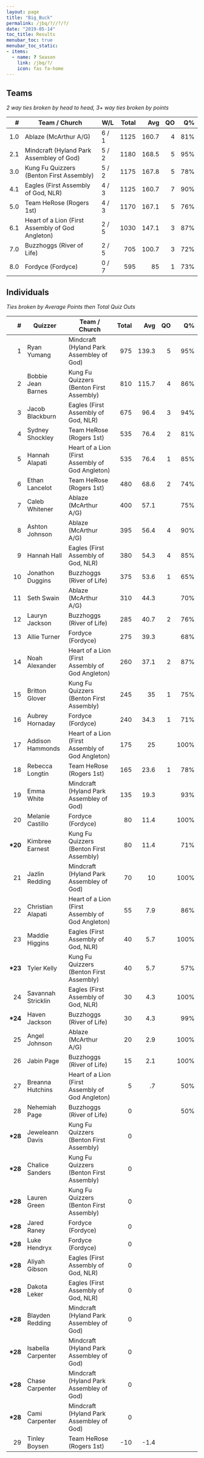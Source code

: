```yaml
---
layout: page
title: "Big_Buck"
permalink: /jbq/?//?/?/
date: "2019-05-14"
toc_title: Results
menubar_toc: true
menubar_toc_static:
- items:
  - name: ? Season
    link: /jbq/?/
    icon: fas fa-home
---
```


## Teams

*2 way ties broken by head to head, 3+ way ties broken by points*

| #   | Team / Church                                    | W/L   | Total | Avg   | QO | Q%  |
|----:|--------------------------------------------------|-------|------:|------:|---:|----:|
| 1.0 | Ablaze (McArthur A/G)                            | 6 / 1 | 1125  | 160.7 | 4  | 81% |
| 2.1 | Mindcraft (Hyland Park Assembley of God)         | 5 / 2 | 1180  | 168.5 | 5  | 95% |
| 3.0 | Kung Fu Quizzers (Benton First Assembly)         | 5 / 2 | 1175  | 167.8 | 5  | 78% |
| 4.1 | Eagles (First Assembly of God, NLR)              | 4 / 3 | 1125  | 160.7 | 7  | 90% |
| 5.0 | Team HeRose (Rogers 1st)                         | 4 / 3 | 1170  | 167.1 | 5  | 76% |
| 6.1 | Heart of a Lion (First Assembly of God Angleton) | 2 / 5 | 1030  | 147.1 | 3  | 87% |
| 7.0 | Buzzhoggs (River of Life)                        | 2 / 5 | 705   | 100.7 | 3  | 72% |
| 8.0 | Fordyce (Fordyce)                                | 0 / 7 | 595   | 85    | 1  | 73% |

## Individuals

*Ties broken by Average Points then Total Quiz Outs*

| #        | Quizzer            | Team / Church                                    | Total | Avg   | QO | Q%   |
|---------:|--------------------|--------------------------------------------------|------:|------:|---:|-----:|
| 1        | Ryan Yumang        | Mindcraft (Hyland Park Assembley of God)         | 975   | 139.3 | 5  | 95%  |
| 2        | Bobbie Jean Barnes | Kung Fu Quizzers (Benton First Assembly)         | 810   | 115.7 | 4  | 86%  |
| 3        | Jacob Blackburn    | Eagles (First Assembly of God, NLR)              | 675   | 96.4  | 3  | 94%  |
| 4        | Sydney Shockley    | Team HeRose (Rogers 1st)                         | 535   | 76.4  | 2  | 81%  |
| 5        | Hannah Alapati     | Heart of a Lion (First Assembly of God Angleton) | 535   | 76.4  | 1  | 85%  |
| 6        | Ethan Lancelot     | Team HeRose (Rogers 1st)                         | 480   | 68.6  | 2  | 74%  |
| 7        | Caleb Whitener     | Ablaze (McArthur A/G)                            | 400   | 57.1  |    | 75%  |
| 8        | Ashton Johnson     | Ablaze (McArthur A/G)                            | 395   | 56.4  | 4  | 90%  |
| 9        | Hannah Hall        | Eagles (First Assembly of God, NLR)              | 380   | 54.3  | 4  | 85%  |
| 10       | Jonathon Duggins   | Buzzhoggs (River of Life)                        | 375   | 53.6  | 1  | 65%  |
| 11       | Seth Swain         | Ablaze (McArthur A/G)                            | 310   | 44.3  |    | 70%  |
| 12       | Lauryn Jackson     | Buzzhoggs (River of Life)                        | 285   | 40.7  | 2  | 76%  |
| 13       | Allie Turner       | Fordyce (Fordyce)                                | 275   | 39.3  |    | 68%  |
| 14       | Noah Alexander     | Heart of a Lion (First Assembly of God Angleton) | 260   | 37.1  | 2  | 87%  |
| 15       | Britton Glover     | Kung Fu Quizzers (Benton First Assembly)         | 245   | 35    | 1  | 75%  |
| 16       | Aubrey Hornaday    | Fordyce (Fordyce)                                | 240   | 34.3  | 1  | 71%  |
| 17       | Addison Hammonds   | Heart of a Lion (First Assembly of God Angleton) | 175   | 25    |    | 100% |
| 18       | Rebecca Longtin    | Team HeRose (Rogers 1st)                         | 165   | 23.6  | 1  | 78%  |
| 19       | Emma White         | Mindcraft (Hyland Park Assembley of God)         | 135   | 19.3  |    | 93%  |
| 20       | Melanie Castillo   | Fordyce (Fordyce)                                | 80    | 11.4  |    | 100% |
| **\*20** | Kimbree Earnest    | Kung Fu Quizzers (Benton First Assembly)         | 80    | 11.4  |    | 71%  |
| 21       | Jazlin Redding     | Mindcraft (Hyland Park Assembley of God)         | 70    | 10    |    | 100% |
| 22       | Christian Alapati  | Heart of a Lion (First Assembly of God Angleton) | 55    | 7.9   |    | 86%  |
| 23       | Maddie Higgins     | Eagles (First Assembly of God, NLR)              | 40    | 5.7   |    | 100% |
| **\*23** | Tyler Kelly        | Kung Fu Quizzers (Benton First Assembly)         | 40    | 5.7   |    | 57%  |
| 24       | Savannah Stricklin | Eagles (First Assembly of God, NLR)              | 30    | 4.3   |    | 100% |
| **\*24** | Haven Jackson      | Buzzhoggs (River of Life)                        | 30    | 4.3   |    | 99%  |
| 25       | Angel Johnson      | Ablaze (McArthur A/G)                            | 20    | 2.9   |    | 100% |
| 26       | Jabin Page         | Buzzhoggs (River of Life)                        | 15    | 2.1   |    | 100% |
| 27       | Breanna Hutchins   | Heart of a Lion (First Assembly of God Angleton) | 5     | .7    |    | 50%  |
| 28       | Nehemiah Page      | Buzzhoggs (River of Life)                        | 0     |       |    | 50%  |
| **\*28** | Jeweleann Davis    | Kung Fu Quizzers (Benton First Assembly)         | 0     |       |    |      |
| **\*28** | Chalice Sanders    | Kung Fu Quizzers (Benton First Assembly)         | 0     |       |    |      |
| **\*28** | Lauren Green       | Kung Fu Quizzers (Benton First Assembly)         | 0     |       |    |      |
| **\*28** | Jared Raney        | Fordyce (Fordyce)                                | 0     |       |    |      |
| **\*28** | Luke Hendryx       | Fordyce (Fordyce)                                | 0     |       |    |      |
| **\*28** | Aliyah Gibson      | Eagles (First Assembly of God, NLR)              | 0     |       |    |      |
| **\*28** | Dakota Leker       | Eagles (First Assembly of God, NLR)              | 0     |       |    |      |
| **\*28** | Blayden Redding    | Mindcraft (Hyland Park Assembley of God)         | 0     |       |    |      |
| **\*28** | Isabella Carpenter | Mindcraft (Hyland Park Assembley of God)         | 0     |       |    |      |
| **\*28** | Chase Carpenter    | Mindcraft (Hyland Park Assembley of God)         | 0     |       |    |      |
| **\*28** | Cami Carpenter     | Mindcraft (Hyland Park Assembley of God)         | 0     |       |    |      |
| 29       | Tinley Boysen      | Team HeRose (Rogers 1st)                         | -10   | -1.4  |    |      |
